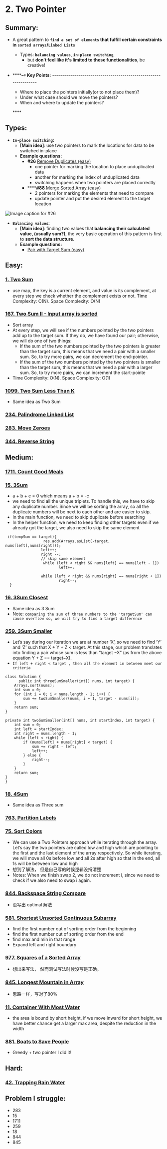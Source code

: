 # 2. Two Pointer

## Summary:

* A great pattern to **`find a set of elements` that fulfill certain constraints in `sorted arrays`/`Linked Lists`** 
  * Types:  **`balancing values`**,  **`in-place switching`**,
    *  but **don't feel like it's limited to these functionalities**, be creative!
* \*\*\*\*🗝 **Key Points:** ------------------------------------------------------------------

  * Where to place the pointers initially\(or to not place them\)?
  * Under what case should we move the pointers?
  * When and where to update the pointers?

  \*\*\*\*

## Types:

* **`In-place switching`:**
  * **\[Main idea\]**: use two pointers to mark the locations for data to be switched in-place
  * **Example questions:**
    * **\#26** [Remove Duplicates \(easy\)](https://leetcode.com/problems/remove-duplicates-from-sorted-array/)
      * one pointer for marking the location to place unduplicated data
      * another for marking the index of unduplicated data 
      * switching happens when two pointers are placed correctly
    * \*\*\*\*[**\#88** Merge Sorted Array \(easy\)](https://leetcode.com/problems/merge-sorted-array/)
      * 2 pointers for marking the elements that need to compare
      * update pointer and put the desired element to the target location

![Image caption for \#26](../.gitbook/assets/image%20%284%29.png)

* **`Balancing values`:**
  * **\[Main idea\]**: finding two values that **balancing their calculated value, \(usually sum?\)**, the very basic operation of this pattern is first to **sort the data structure**.
  * **Example questions:**
    * [Pair with Target Sum \(easy\)](https://www.educative.io/courses/grokking-the-coding-interview/xog6q15W9GP)

## Easy:

### [1. Two Sum](https://leetcode.com/problems/two-sum/)

* use map, the key is a current element, and value is its complement, at every step we check whether the complement exists or not.  Time Complexity: O\(N\). Space Complexity: O\(N\)

### [167. Two Sum II - Input array is sorted](https://leetcode.com/problems/two-sum-iii-data-structure-design/)

* Sort array 
* At every step, we will see if the numbers pointed by the two pointers add up to the target sum. If they do, we have found our pair; otherwise, we will do one of two things:
  * If the sum of the two numbers pointed by the two pointers is greater than the target sum, this means that we need a pair with a smaller sum. So, to try more pairs, we can decrement the end-pointer.
  * If the sum of the two numbers pointed by the two pointers is smaller than the target sum, this means that we need a pair with a larger sum. So, to try more pairs, we can increment the start-pointe
* Time Complexity: O\(N\). Space Complexity: O\(1\)

### [1099. Two Sum Less Than K](https://leetcode.com/problems/two-sum-less-than-k/)

* Same idea as Two Sum

### [234. Palindrome Linked List](https://leetcode.com/problems/palindrome-linked-list/)

### [283. Move Zeroes](https://leetcode.com/problems/move-zeroes/)

### [344. Reverse String](https://leetcode.com/problems/reverse-string/)

### 



### 



## Medium:

### [1711. Count Good Meals](https://leetcode.com/problems/count-good-meals/)

### [15. 3Sum](https://leetcode.com/problems/3sum/)

* a + b + c = 0   which means a + b = -c
* we need to find all the unique triplets. To handle this, we have to skip any duplicate number. Since we will be sorting the array, so all the duplicate numbers will be next to each other and are easier to skip.
* In the main function, we need to skip duplicate before searching 
* In the helper function, we need to keep finding other targets even if we already got the target, we also need to skip the same element

```text
 if(tempSum == target){
                 res.add(Arrays.asList(-target, nums[left],nums[right]));
                left++;
                right --;
                // skip same element
                 while (left < right && nums[left] == nums[left - 1])
                        left++;
                
                while (left < right && nums[right] == nums[right + 1])
                        right--;
  }
```

### [16. 3Sum Closest](https://leetcode.com/problems/3sum-closest/)

* Same idea as 3 Sum
* Note:    `comparing the sum of three numbers to the 'targetSum' can cause overflow so, we will try to find a target difference`

### [259. 3Sum Smaller](https://leetcode.com/problems/3sum-smaller/)

* Let’s say during our iteration we are at number ‘X’, so we need to find ‘Y’ and ‘Z’ such that X + Y + Z &lt; target. At this stage, our problem translates into finding a pair whose sum is less than “target −X” \(as from the above equation Y + Z == target−X\). 
* `If left + right < target , then all the element in between meet our criteria`

```text
class Solution {
      public int threeSumSmaller(int[] nums, int target) {
    Arrays.sort(nums);
    int sum = 0;
    for (int i = 0; i < nums.length - 1; i++) {
        sum += twoSumSmaller(nums, i + 1, target - nums[i]);
    }
    return sum;
}

private int twoSumSmaller(int[] nums, int startIndex, int target) {
    int sum = 0;
    int left = startIndex;
    int right = nums.length - 1;
    while (left < right) {
        if (nums[left] + nums[right] < target) {
            sum += right - left;
            left++;
        } else {
            right--;
        }
    }
    return sum;
}
}
```

### [18. 4Sum](https://leetcode.com/problems/4sum/)

* Same idea as Three sum

### [763. Partition Labels](https://leetcode.com/problems/partition-labels/)

### [75. Sort Colors](https://leetcode.com/problems/sort-colors/)

* We can use a Two Pointers approach while iterating through the array. Let’s say the two pointers are called low and high which are pointing to the first and the last element of the array respectively. So while iterating, we will move all 0s before low and all 2s after high so that in the end, all 1s will be between low and high
* 想到了解法， 但是自己写的时候逻辑没捋清楚
* Notes: When we finish swap 2, we do not increment i, since we need to check if we also need to swap i again.

### [844. Backspace String Compare](https://leetcode.com/problems/backspace-string-compare/)

* 没写出 optimal 解法

### [581. Shortest Unsorted Continuous Subarray](https://leetcode.com/problems/shortest-unsorted-continuous-subarray/)

* find the first number out of sorting order from the beginning
* find the first number out of sorting order from the end
* find max and min in that range 
* Expand left and right boundary

### [977. Squares of a Sorted Array](https://leetcode.com/problems/squares-of-a-sorted-array/)

* 想出来写法， 然而测试写法时候没写是正确。

### [845. Longest Mountain in Array](https://leetcode.com/problems/longest-mountain-in-array/)

* 思路一样，写对了80%

### [11. Container With Most Water](https://leetcode.com/problems/container-with-most-water/)

* the area is bound by short height, if we move inward for short height, we have better chance get a  larger max area, despite the reduction in the width

### [881. Boats to Save People](https://leetcode.com/problems/boats-to-save-people/)

* Greedy + two pointer I did it!

## Hard:

### [42. Trapping Rain Water](https://leetcode.com/problems/trapping-rain-water/)

### 



## Problem I struggle:

* 283
* 15
* 1711
* 259
* 18
* 844
* 845



